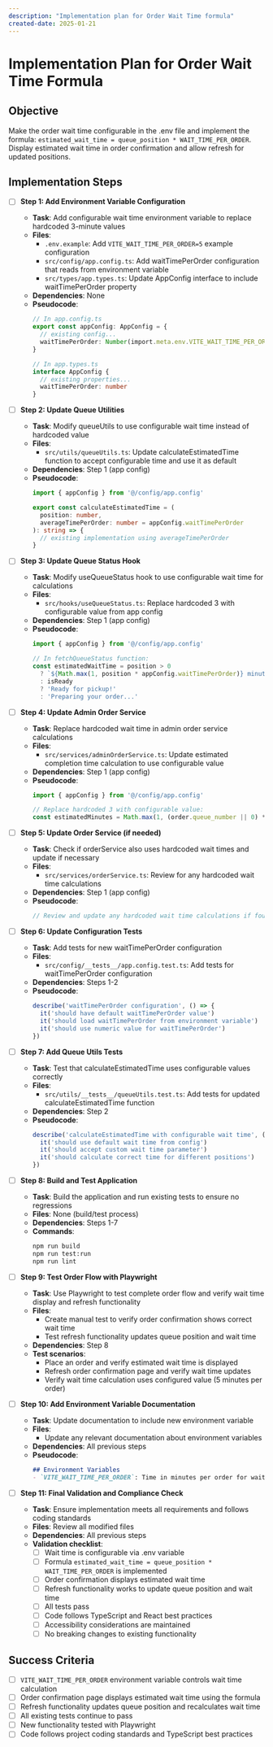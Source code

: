 ```yaml
---
description: "Implementation plan for Order Wait Time formula"
created-date: 2025-01-21
---
```


# Implementation Plan for Order Wait Time Formula

## Objective
Make the order wait time configurable in the .env file and implement the formula: `estimated_wait_time = queue_position * WAIT_TIME_PER_ORDER`. Display estimated wait time in order confirmation and allow refresh for updated positions.

## Implementation Steps

- [ ] **Step 1: Add Environment Variable Configuration**
  - **Task**: Add configurable wait time environment variable to replace hardcoded 3-minute values
  - **Files**:
    - `.env.example`: Add `VITE_WAIT_TIME_PER_ORDER=5` example configuration
    - `src/config/app.config.ts`: Add waitTimePerOrder configuration that reads from environment variable
    - `src/types/app.types.ts`: Update AppConfig interface to include waitTimePerOrder property
  - **Dependencies**: None
  - **Pseudocode**:
    ```typescript
    // In app.config.ts
    export const appConfig: AppConfig = {
      // existing config...
      waitTimePerOrder: Number(import.meta.env.VITE_WAIT_TIME_PER_ORDER) || 5,
    }
    
    // In app.types.ts
    interface AppConfig {
      // existing properties...
      waitTimePerOrder: number
    }
    ```

- [ ] **Step 2: Update Queue Utilities**
  - **Task**: Modify queueUtils to use configurable wait time instead of hardcoded value
  - **Files**:
    - `src/utils/queueUtils.ts`: Update calculateEstimatedTime function to accept configurable time and use it as default
  - **Dependencies**: Step 1 (app config)
  - **Pseudocode**:
    ```typescript
    import { appConfig } from '@/config/app.config'
    
    export const calculateEstimatedTime = (
      position: number, 
      averageTimePerOrder: number = appConfig.waitTimePerOrder
    ): string => {
      // existing implementation using averageTimePerOrder
    }
    ```

- [ ] **Step 3: Update Queue Status Hook**
  - **Task**: Modify useQueueStatus hook to use configurable wait time for calculations
  - **Files**:
    - `src/hooks/useQueueStatus.ts`: Replace hardcoded 3 with configurable value from app config
  - **Dependencies**: Step 1 (app config)
  - **Pseudocode**:
    ```typescript
    import { appConfig } from '@/config/app.config'
    
    // In fetchQueueStatus function:
    const estimatedWaitTime = position > 0 
      ? `${Math.max(1, position * appConfig.waitTimePerOrder)} minutes`
      : isReady 
      ? 'Ready for pickup!'
      : 'Preparing your order...'
    ```

- [ ] **Step 4: Update Admin Order Service**
  - **Task**: Replace hardcoded wait time in admin order service calculations
  - **Files**:
    - `src/services/adminOrderService.ts`: Update estimated completion time calculation to use configurable value
  - **Dependencies**: Step 1 (app config)
  - **Pseudocode**:
    ```typescript
    import { appConfig } from '@/config/app.config'
    
    // Replace hardcoded 3 with configurable value:
    const estimatedMinutes = Math.max(1, (order.queue_number || 0) * appConfig.waitTimePerOrder)
    ```

- [ ] **Step 5: Update Order Service (if needed)**
  - **Task**: Check if orderService also uses hardcoded wait times and update if necessary
  - **Files**:
    - `src/services/orderService.ts`: Review for any hardcoded wait time calculations
  - **Dependencies**: Step 1 (app config)
  - **Pseudocode**:
    ```typescript
    // Review and update any hardcoded wait time calculations if found
    ```

- [ ] **Step 6: Update Configuration Tests**
  - **Task**: Add tests for new waitTimePerOrder configuration
  - **Files**:
    - `src/config/__tests__/app.config.test.ts`: Add tests for waitTimePerOrder configuration
  - **Dependencies**: Steps 1-2
  - **Pseudocode**:
    ```typescript
    describe('waitTimePerOrder configuration', () => {
      it('should have default waitTimePerOrder value')
      it('should load waitTimePerOrder from environment variable')
      it('should use numeric value for waitTimePerOrder')
    })
    ```

- [ ] **Step 7: Add Queue Utils Tests**
  - **Task**: Test that calculateEstimatedTime uses configurable values correctly
  - **Files**:
    - `src/utils/__tests__/queueUtils.test.ts`: Add tests for updated calculateEstimatedTime function
  - **Dependencies**: Step 2
  - **Pseudocode**:
    ```typescript
    describe('calculateEstimatedTime with configurable wait time', () => {
      it('should use default wait time from config')
      it('should accept custom wait time parameter')
      it('should calculate correct time for different positions')
    })
    ```

- [ ] **Step 8: Build and Test Application**
  - **Task**: Build the application and run existing tests to ensure no regressions
  - **Files**: None (build/test process)
  - **Dependencies**: Steps 1-7
  - **Commands**:
    ```bash
    npm run build
    npm run test:run
    npm run lint
    ```

- [ ] **Step 9: Test Order Flow with Playwright**
  - **Task**: Use Playwright to test complete order flow and verify wait time display and refresh functionality
  - **Files**:
    - Create manual test to verify order confirmation shows correct wait time
    - Test refresh functionality updates queue position and wait time
  - **Dependencies**: Step 8
  - **Test scenarios**:
    - Place an order and verify estimated wait time is displayed
    - Refresh order confirmation page and verify wait time updates
    - Verify wait time calculation uses configured value (5 minutes per order)

- [ ] **Step 10: Add Environment Variable Documentation**
  - **Task**: Update documentation to include new environment variable
  - **Files**:
    - Update any relevant documentation about environment variables
  - **Dependencies**: All previous steps
  - **Pseudocode**:
    ```markdown
    ## Environment Variables
    - `VITE_WAIT_TIME_PER_ORDER`: Time in minutes per order for wait time calculation (default: 5)
    ```

- [ ] **Step 11: Final Validation and Compliance Check**
  - **Task**: Ensure implementation meets all requirements and follows coding standards
  - **Files**: Review all modified files
  - **Dependencies**: All previous steps
  - **Validation checklist**:
    - [ ] Wait time is configurable via .env variable
    - [ ] Formula `estimated_wait_time = queue_position * WAIT_TIME_PER_ORDER` is implemented
    - [ ] Order confirmation displays estimated wait time
    - [ ] Refresh functionality works to update queue position and wait time
    - [ ] All tests pass
    - [ ] Code follows TypeScript and React best practices
    - [ ] Accessibility considerations are maintained
    - [ ] No breaking changes to existing functionality

## Success Criteria
- [ ] `VITE_WAIT_TIME_PER_ORDER` environment variable controls wait time calculation
- [ ] Order confirmation page displays estimated wait time using the formula
- [ ] Refresh functionality updates queue position and recalculates wait time
- [ ] All existing tests continue to pass
- [ ] New functionality tested with Playwright
- [ ] Code follows project coding standards and TypeScript best practices